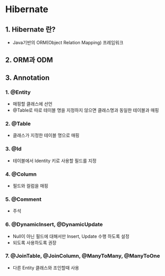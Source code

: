 # Hibernate

## 1. Hibernate 란?
- Java기반의 ORM(Object Relation Mapping) 프레임워크

## 2. ORM과 ODM

## 3. Annotation
### 1. @Entity
- 매핑할 클래스에 선언
- @Table로 따로 테이블 명을 지정하지 않으면 클래스명과 동일한 테이블과 매핑

### 2. @Table
- 클래스가 지정한 테이블 명으로 매핑

### 3. @Id
- 테이블에서 Identity 키로 사용할 필드를 지정

### 4. @Column
- 필드와 컬럼을 매핑

### 5. @Comment
- 주석

### 6. @DynamicInsert, @DynamicUpdate
- Null이 아닌 필드에 대해서만 Insert, Update 수행 하도록 설정
- 되도록 사용하도록 권장

### 7. @JoinTable, @JoinColumn, @ManyToMany, @ManyToOne
- 다른 Entity 클래스와 조인할때 사용
